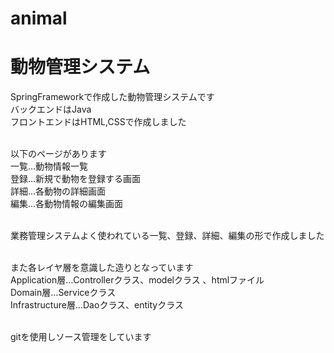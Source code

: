 # animal
# 動物管理システム

SpringFrameworkで作成した動物管理システムです<br>
バックエンドはJava<br>
フロントエンドはHTML,CSSで作成しました<br><br>

以下のページがあります<br>
一覧…動物情報一覧<br>
登録…新規で動物を登録する画面<br>
詳細…各動物の詳細画面<br>
編集…各動物情報の編集画面<br><br>

業務管理システムよく使われている一覧、登録、詳細、編集の形で作成しました<br><br>

また各レイヤ層を意識した造りとなっています<br>
Application層…Controllerクラス、modelクラス 、htmlファイル<br>
Domain層…Serviceクラス<br>
Infrastructure層…Daoクラス、entityクラス<br><br>

gitを使用しソース管理をしています
